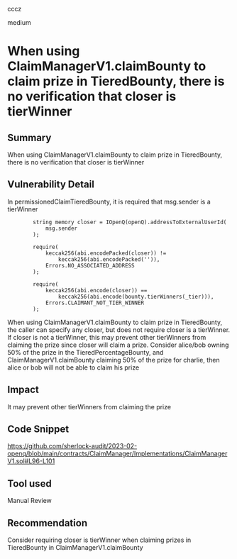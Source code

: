 cccz

medium

# When using ClaimManagerV1.claimBounty to claim prize in TieredBounty, there is no verification that closer is tierWinner

## Summary
When using ClaimManagerV1.claimBounty to claim prize in TieredBounty, there is no verification that closer is tierWinner
## Vulnerability Detail
In permissionedClaimTieredBounty, it is required that msg.sender is a tierWinner
```solidity
        string memory closer = IOpenQ(openQ).addressToExternalUserId(
            msg.sender
        );

        require(
            keccak256(abi.encodePacked(closer)) !=
                keccak256(abi.encodePacked('')),
            Errors.NO_ASSOCIATED_ADDRESS
        );

        require(
            keccak256(abi.encode(closer)) ==
                keccak256(abi.encode(bounty.tierWinners(_tier))),
            Errors.CLAIMANT_NOT_TIER_WINNER
        );
```
When using ClaimManagerV1.claimBounty to claim prize in TieredBounty, the caller can specify any closer, but does not require closer is a tierWinner. If closer is not a tierWinner, this may prevent other tierWinners from claiming the prize since closer will claim a prize.
Consider alice/bob owning 50% of the prize in the TieredPercentageBounty, and ClaimManagerV1.claimBounty claiming 50% of the prize for charlie, then alice or bob will not be able to claim his prize
## Impact
It may prevent other tierWinners from claiming the prize 
## Code Snippet
https://github.com/sherlock-audit/2023-02-openq/blob/main/contracts/ClaimManager/Implementations/ClaimManagerV1.sol#L96-L101
## Tool used

Manual Review

## Recommendation
Consider requiring closer is tierWinner when claiming prizes in TieredBounty in ClaimManagerV1.claimBounty
